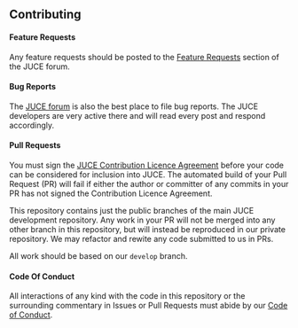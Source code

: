## Contributing

#### Feature Requests

Any feature requests should be posted to the [Feature
Requests](https://forum.juce.com/c/feature-requests/) section of the JUCE
forum.

#### Bug Reports

The [JUCE forum](https://forum.juce.com/) is also the best place to file bug
reports. The JUCE developers are very active there and will read every post and
respond accordingly.

#### Pull Requests

You must sign the [JUCE Contribution Licence Agreement](https://cla.juce.com/)
before your code can be considered for inclusion into JUCE. The automated build
of your Pull Request (PR) will fail if either the author or committer of any
commits in your PR has not signed the Contribution Licence Agreement.

This repository contains just the public branches of the main JUCE development
repository. Any work in your PR will not be merged into any other branch in
this repository, but will instead be reproduced in our private repository. We
may refactor and rewite any code submitted to us in PRs.

All work should be based on our `develop` branch.

#### Code Of Conduct

All interactions of any kind with the code in this repository or the
surrounding commentary in Issues or Pull Requests must abide by our [Code of
Conduct](https://berlincodeofconduct.org/).

